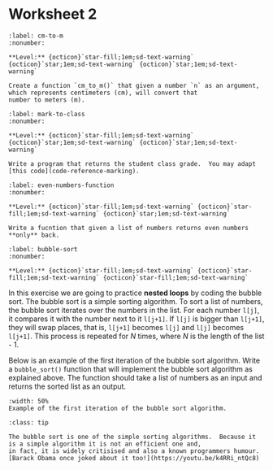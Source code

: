 # Worksheet 2

```{exercise} cm to m function
:label: cm-to-m
:nonumber:

**Level:** {octicon}`star-fill;1em;sd-text-warning` {octicon}`star;1em;sd-text-warning` {octicon}`star;1em;sd-text-warning`

Create a function `cm_to_m()` that given a number `n` as an argument, which represents centimeters (cm), will convert that 
number to meters (m). 

```

```{exercise} Mark grading function
:label: mark-to-class
:nonumber:

**Level:** {octicon}`star-fill;1em;sd-text-warning` {octicon}`star;1em;sd-text-warning` {octicon}`star;1em;sd-text-warning`

Write a program that returns the student class grade.  You may adapt [this code](code-reference-marking).
```


```{exercise} Even numbers function
:label: even-numbers-function
:nonumber:

**Level:** {octicon}`star-fill;1em;sd-text-warning` {octicon}`star-fill;1em;sd-text-warning` {octicon}`star;1em;sd-text-warning`

Write a fucntion that given a list of numbers returns even numbers **only** back.
```

```{exercise-start} Bubble sort
:label: bubble-sort
:nonumber:

**Level:** {octicon}`star-fill;1em;sd-text-warning` {octicon}`star-fill;1em;sd-text-warning` {octicon}`star-fill;1em;sd-text-warning`
```

In this exercise we are going to practice **nested loops** by coding the bubble sort.  The bubble sort is a simple sorting 
algorithm. To sort a list of numbers, the bubble sort iterates over the numbers in the list.  For each number `l[j]`, 
it compares it with the number next to it `l[j+1]`.  If `l[j]` is bigger than `l[j+1]`, they will swap places, that is,
`l[j+1]` becomes `l[j]` and `l[j]` becomes `l[j+1]`.  This process is repeated for *N* times, where *N* is the length of the list - 1.

Below is an example of the first iteration of the bubble sort algorithm.  Write a `bubble_sort()` function that will implement 
the bubble sort algorithm as explained above.  The function should take a list of numbers as an input and returns 
the sorted list as an output. 

```{figure} images/bubble-sort.gif
:width: 50%
Example of the first iteration of the bubble sort algorithm.
```


```{admonition} Do you know?
:class: tip

The bubble sort is one of the simple sorting algorithms.  Because it is a simple algorithm it is not an efficient one and, 
in fact, it is widely critisised and also a known programmers humour.  [Barack Obama once joked about it too!](https://youtu.be/k4RRi_ntQc8)
```

```{exercise-end}
```
